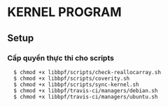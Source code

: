 # KERNEL PROGRAM

## Setup

### Cấp quyền thực thi cho scripts

```
  $ chmod +x libbpf/scripts/check-reallocarray.sh
  $ chmod +x libbpf/scripts/coverity.sh
  $ chmod +x libbpf/scripts/sync-kernel.sh
  $ chmod +x libbpf/travis-ci/managers/debian.sh
  $ chmod +x libbpf/travis-ci/managers/ubuntu.sh
```
